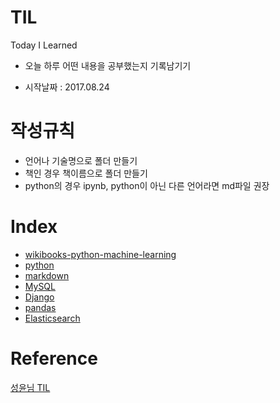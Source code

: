 # TIL
Today I Learned

* 오늘 하루 어떤 내용을 공부했는지 기록남기기

* 시작날짜 : 2017.08.24

# 작성규칙
* 언어나 기술명으로 폴더 만들기
* 책인 경우 책이름으로 폴더 만들기
* python의 경우 ipynb, python이 아닌 다른 언어라면 md파일 권장

# Index

* [wikibooks-python-machine-learning](https://github.com/ForwardYH/TIL/tree/master/wikibooks%20-%20python-machine-learning)
* [python](https://github.com/ForwardYH/TIL/tree/master/python)
* [markdown](https://github.com/ForwardYH/TIL/tree/master/markdown)
* [MySQL](https://github.com/ForwardYH/TIL/tree/master/MySQL)
* [Django](https://github.com/ForwardYH/TIL/tree/master/Django)
* [pandas](https://github.com/ForwardYH/TIL/tree/master/pandas)
* [Elasticsearch](https://github.com/ForwardYH/TIL/tree/master/Elasticsearch])

# Reference
[성윤님 TIL](https://github.com/zzsza/TIL)
